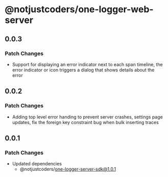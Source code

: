 # @notjustcoders/one-logger-web-server

## 0.0.3

### Patch Changes

- Support for displaying an error indicator next to each span timeline, the error indicator or icon triggers a dialog that shows details about the error

## 0.0.2

### Patch Changes

- Adding top level error handing to prevent server crashes, settings page updates, fix the foreign key constraint bug when bulk inserting traces

## 0.0.1

### Patch Changes

- Updated dependencies
  - @notjustcoders/one-logger-server-sdk@1.0.1
